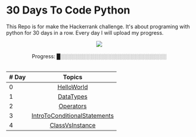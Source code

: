 # 30 Days To Code Python

This Repo is for make the Hackerrank challenge. It's about programing with python for 30 days in a row. Every day I will upload my progress.
<div align="center">
<img src="https://media0.giphy.com/media/13HgwGsXF0aiGY/200w.gif?cid=82a1493boylenpgdmbwgi09c5ypnks0emhpkgob3rdpcx1yk&rid=200w.gif&ct=g" />
</div>
<br>
<div align="center">
Progress:   █░░░░░░░░░░░░░░░░░░░░░░░░░░░░░    <br>
</div>
<br>
<div align="center">


| # Day  |                                                                       Topics                                                                        |
| -----  | :-------------------------------------------------------------------------------------------------------------------------------------------------: |
|   0    | [HelloWorld](https://github.com/PatoFredesTi/30-Days-To-Code-Python/blob/main/0-HelloWorld.py) |
|   1    | [DataTypes](https://github.com/PatoFredesTi/30-Days-To-Code-Python/blob/main/1-DataTypes.py)   |
|   2    | [Operators](https://github.com/PatoFredesTi/30-Days-To-Code-Python/blob/main/2-operators.py)   |
|   3    | [IntroToConditionalStatements](https://github.com/PatoFredesTi/30-Days-To-Code-Python/blob/main/3-introToConditionalStatements.py)|
|   4    | [ClassVsInstance](https://github.com/PatoFredesTi/30-Days-To-Code-Python/blob/main/4-classVsInstance.py)|
<!-- 
|   5    |  |
|   6    |  |
|   7    |  |
|   8    |  |
|   9    |  |
|   10   |  |
|   11   |  |
|   12   |  |
|   13   |  |
|   14   |  |
|   15   |  |
|   16   |  |
|   17   |  |
|   18   |  |
|   19   |  |
|   20   |  |
|   21   |  |
|   22   |  |
|   23   |  |
|   24   |  |
|   25   |  |
|   26   |  |
|   27   |  |
|   28   |  |
|   29   |  |
|   30   |  |

-->

</div>

